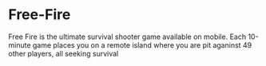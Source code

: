 # Free-Fire
Free Fire is the ultimate survival shooter game available on mobile. Each 10-minute game places you on a remote island where you are pit aganinst 49 other players, all seeking survival
